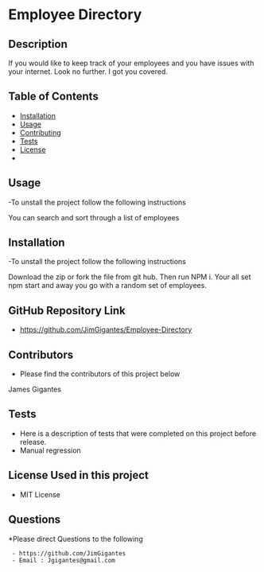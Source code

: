 # Employee Directory
   
  ## Description

  If you would like to keep track of your employees and you have issues with your internet. Look no further. I got you covered.


  ## Table of Contents
  
  * [Installation](#installation)
  * [Usage](#usage)
  * [Contributing](#contributing)
  * [Tests](#tests)
  * [License](#license)
  * 

  ## Usage
  
  -To unstall the project follow the following instructions
  
  You can search and sort through a list of employees

  ## Installation
  
  -To unstall the project follow the following instructions
  
  Download the zip or fork the file from git hub. Then run NPM i. Your all set npm start and away you go with a random set of employees.

  ## GitHub Repository Link

  - https://github.com/JimGigantes/Employee-Directory

  ## Contributors
  
  - Please find the contributors of this project below
  
  James Gigantes

  ## Tests
  - Here is a description of tests that were completed on this project before release.
  - Manual regression 
  
  ## License Used in this project
  
  - MIT License

  ## Questions

  *Please direct Questions to the following

     - https://github.com/JimGigantes
     - Email : Jgigantes@gmail.com

